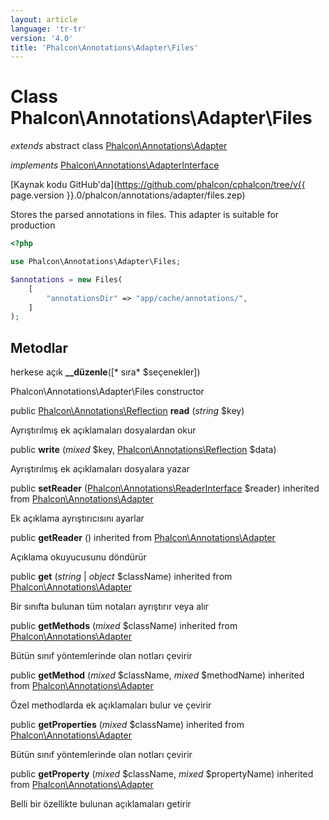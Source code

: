 ```yaml
---
layout: article
language: 'tr-tr'
version: '4.0'
title: 'Phalcon\Annotations\Adapter\Files'
---
```

# Class **Phalcon\Annotations\Adapter\Files**

*extends* abstract class [Phalcon\Annotations\Adapter](Phalcon_Annotations_Adapter)

*implements* [Phalcon\Annotations\AdapterInterface](Phalcon_Annotations_AdapterInterface)

[Kaynak kodu GitHub'da](https://github.com/phalcon/cphalcon/tree/v{{ page.version }}.0/phalcon/annotations/adapter/files.zep)

Stores the parsed annotations in files. This adapter is suitable for production

```php
<?php

use Phalcon\Annotations\Adapter\Files;

$annotations = new Files(
    [
        "annotationsDir" => "app/cache/annotations/",
    ]
);

```

## Metodlar

herkese açık **__düzenle**([* sıra* $seçenekler])

Phalcon\Annotations\Adapter\Files constructor

public [Phalcon\Annotations\Reflection](Phalcon_Annotations_Reflection) **read** (*string* $key)

Ayrıştırılmış ek açıklamaları dosyalardan okur

public **write** (*mixed* $key, [Phalcon\Annotations\Reflection](Phalcon_Annotations_Reflection) $data)

Ayrıştırılmış ek açıklamaları dosyalara yazar

public **setReader** ([Phalcon\Annotations\ReaderInterface](Phalcon_Annotations_ReaderInterface) $reader) inherited from [Phalcon\Annotations\Adapter](Phalcon_Annotations_Adapter)

Ek açıklama ayrıştırıcısını ayarlar

public **getReader** () inherited from [Phalcon\Annotations\Adapter](Phalcon_Annotations_Adapter)

Açıklama okuyucusunu döndürür

public **get** (*string* | *object* $className) inherited from [Phalcon\Annotations\Adapter](Phalcon_Annotations_Adapter)

Bir sınıfta bulunan tüm notaları ayrıştırır veya alır

public **getMethods** (*mixed* $className) inherited from [Phalcon\Annotations\Adapter](Phalcon_Annotations_Adapter)

Bütün sınıf yöntemlerinde olan notları çevirir

public **getMethod** (*mixed* $className, *mixed* $methodName) inherited from [Phalcon\Annotations\Adapter](Phalcon_Annotations_Adapter)

Özel methodlarda ek açıklamaları bulur ve çevirir

public **getProperties** (*mixed* $className) inherited from [Phalcon\Annotations\Adapter](Phalcon_Annotations_Adapter)

Bütün sınıf yöntemlerinde olan notları çevirir

public **getProperty** (*mixed* $className, *mixed* $propertyName) inherited from [Phalcon\Annotations\Adapter](Phalcon_Annotations_Adapter)

Belli bir özellikte bulunan açıklamaları getirir